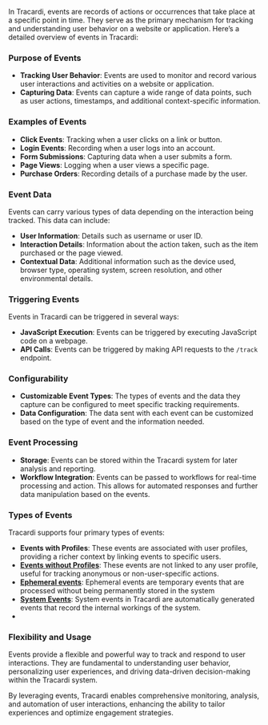 In Tracardi, events are records of actions or occurrences that take place at a specific point in time. They serve as the
primary mechanism for tracking and understanding user behavior on a website or application. Here’s a detailed overview
of events in Tracardi:

### Purpose of Events

- **Tracking User Behavior**: Events are used to monitor and record various user interactions and activities on a
  website or application.
- **Capturing Data**: Events can capture a wide range of data points, such as user actions, timestamps, and additional
  context-specific information.

### Examples of Events

- **Click Events**: Tracking when a user clicks on a link or button.
- **Login Events**: Recording when a user logs into an account.
- **Form Submissions**: Capturing data when a user submits a form.
- **Page Views**: Logging when a user views a specific page.
- **Purchase Orders**: Recording details of a purchase made by the user.

### Event Data

Events can carry various types of data depending on the interaction being tracked. This data can include:

- **User Information**: Details such as username or user ID.
- **Interaction Details**: Information about the action taken, such as the item purchased or the page viewed.
- **Contextual Data**: Additional information such as the device used, browser type, operating system, screen
  resolution, and other environmental details.

### Triggering Events

Events in Tracardi can be triggered in several ways:

- **JavaScript Execution**: Events can be triggered by executing JavaScript code on a webpage.
- **API Calls**: Events can be triggered by making API requests to the `/track` endpoint.

### Configurability

- **Customizable Event Types**: The types of events and the data they capture can be configured to meet specific
  tracking requirements.
- **Data Configuration**: The data sent with each event can be customized based on the type of event and the information
  needed.

### Event Processing

- **Storage**: Events can be stored within the Tracardi system for later analysis and reporting.
- **Workflow Integration**: Events can be passed to workflows for real-time processing and action. This allows for
  automated responses and further data manipulation based on the events.

### Types of Events

Tracardi supports four primary types of events:

- **Events with Profiles**: These events are associated with user profiles, providing a richer context by linking events
  to specific users.
- **[Events without Profiles](profile_less_events.md)**: These events are not linked to any user profile, useful for tracking anonymous or
  non-user-specific actions.
- **[Ephemeral events](ephemeral_events.md)**: Ephemeral events are temporary events that are processed without being permanently stored in the system
- **[System Events](system_events.md)**: System events in Tracardi are automatically generated events that record the internal workings of the system.
- 
### Flexibility and Usage

Events provide a flexible and powerful way to track and respond to user interactions. They are fundamental to
understanding user behavior, personalizing user experiences, and driving data-driven decision-making within the Tracardi
system.

By leveraging events, Tracardi enables comprehensive monitoring, analysis, and automation of user interactions,
enhancing the ability to tailor experiences and optimize engagement strategies.